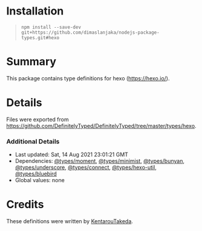 # Installation
> `npm install --save-dev git+https://github.com/dimaslanjaka/nodejs-package-types.git#hexo`

# Summary
This package contains type definitions for hexo (https://hexo.io/).

# Details
Files were exported from https://github.com/DefinitelyTyped/DefinitelyTyped/tree/master/types/hexo.

### Additional Details
 * Last updated: Sat, 14 Aug 2021 23:01:21 GMT
 * Dependencies: [@types/moment](https://npmjs.com/package/@types/moment), [@types/minimist](https://npmjs.com/package/@types/minimist), [@types/bunyan](https://npmjs.com/package/@types/bunyan), [@types/underscore](https://npmjs.com/package/@types/underscore), [@types/connect](https://npmjs.com/package/@types/connect), [@types/hexo-util](https://npmjs.com/package/@types/hexo-util), [@types/bluebird](https://npmjs.com/package/@types/bluebird)
 * Global values: none

# Credits
These definitions were written by [KentarouTakeda](https://github.com/kentarouTakeda).
